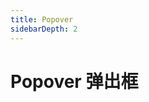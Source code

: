 ```yaml
---
title: Popover
sidebarDepth: 2
---
```

# Popover 弹出框

<ClientOnly>
<popover-element></popover-element>
</ClientOnly>
